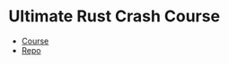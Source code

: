 # Ultimate Rust Crash Course

- [Course](https://www.udemy.com/course/ultimate-rust-crash-course/)
- [Repo](https://github.com/CleanCut/ultimate_rust_crash_course)
